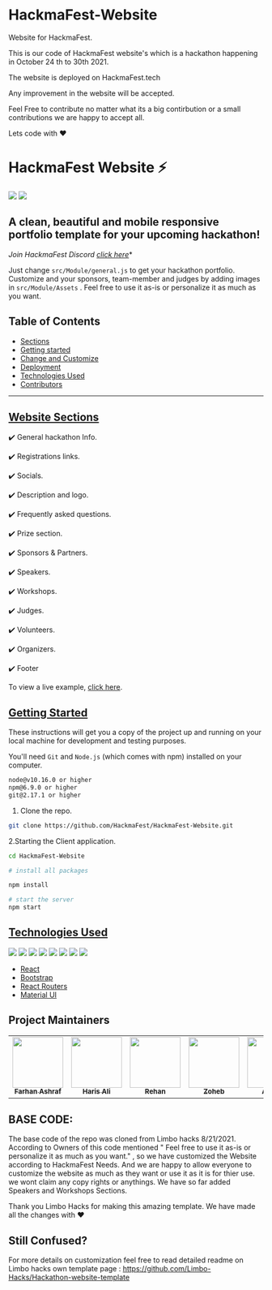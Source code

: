 # HackmaFest-Website
Website for HackmaFest.


This is our code of HackmaFest website's which is a hackathon happening in October 24 th to 30th 2021.

The website is deployed on HackmaFest.tech

Any improvement in the website will be accepted.

Feel Free to contribute no matter what its a big contirbution or a small contributions we are happy to accept all.

Lets code with :heart:

# HackmaFest Website ⚡️ 

![](https://img.shields.io/github/repo-size/HackmaFest/HackmaFest-Website)
![](https://img.shields.io/github/commit-activity/m/HackmaFest/HackmaFest-Website)



## A clean, beautiful and mobile responsive portfolio template for your upcoming hackathon!




*Join HackmaFest Discord [click here](https://discord.gg/EPaEejfKgv)** 

Just change `src/Module/general.js` to get your hackathon portfolio. Customize and your sponsors, team-member and judges by adding images in `src/Module/Assets` . Feel free to use it as-is or personalize it as much as you want.

## Table of Contents

- [Sections]()
- [Getting started]()
- [Change and Customize]()
- [Deployment]()
- [Technologies Used]()
- [Contributors]()

---

## [Website Sections]()
✔️ General hackathon Info.

✔️ Registrations links.

✔️ Socials.

✔️ Description and logo.

✔️ Frequently asked questions.

✔️ Prize section.

✔️ Sponsors & Partners.

✔️ Speakers.

✔️ Workshops.

✔️ Judges.

✔️ Volunteers.

✔️ Organizers.

✔️ Footer

To view a live example, [click here](https://hackmafest.tech).


## [Getting Started]()

These instructions will get you a copy of the project up and running on your local machine for development and testing purposes.

You'll need `Git` and `Node.js` (which comes with npm) installed on your computer.

```bash
node@v10.16.0 or higher
npm@6.9.0 or higher
git@2.17.1 or higher

```


1. Clone the repo.
```bash
git clone https://github.com/HackmaFest/HackmaFest-Website.git
```


2.Starting the Client application.

```bash
cd HackmaFest-Website

# install all packages

npm install

# start the server
npm start
```

## [Technologies Used]()

<p>

<img src ="https://img.shields.io/badge/HTML5-E34F26?style=for-the-badge&logo=html5&logoColor=white"/>

<img src ="https://img.shields.io/badge/CSS3-1572B6?style=for-the-badge&logo=css3&logoColor=white"/>

<img src="https://img.shields.io/badge/JavaScript-F7DF1E?style=for-the-badge&logo=javascript&logoColor=black"/>

<img src ="https://img.shields.io/badge/Sass-CC6699?style=for-the-badge&logo=sass&logoColor=white"/>

<img src="https://img.shields.io/badge/React-20232A?style=for-the-badge&logo=react&logoColor=61DAFB"/>

<img src="https://img.shields.io/badge/React_Router-CA4245?style=for-the-badge&logo=react-router&logoColor=white"/>

<img src="https://img.shields.io/badge/Material--UI-0081CB?style=for-the-badge&logo=material-ui&logoColor=white"/>

<img src="https://img.shields.io/badge/PHP-777BB4?style=for-the-badge&logo=php&logoColor=white"/> 

</p>

- [React]()
- [Bootstrap]()
- [React Routers]()
- [Material UI]()

## Project Maintainers

<table>
  <tr>
     <td align="center"><a href="https://github.com/mriceflame"><img src="https://github.com/mriceflame.png?size=460" width="100px;" alt=""/><br /><sub><b>Farhan Ashraf </b></sub></a></td>
     <td align="center"><a href="https://github.com/HarisAli-git"><img src="https://github.com/HarisAli-git.png?size=460" width="100px;" alt=""/><br /><sub><b>Haris Ali</b></sub></a></td>
    <td align="center"><a href="https://github.com/Abusayid693"><img src="https://github.com/Abusayid693.png?size=460" width="100px;" alt=""/><br /><sub><b>Rehan </b></sub></a></td>
    <td align="center"><a href="https://github.com/ZohebMOPO"><img src="https://github.com/ZohebMOPO.png?size=460" width="100px;" alt=""/><br /><sub><b>Zoheb</b></sub></a></td>
    <td align="center"><a href="https://github.com/adityamangal1"><img src="https://github.com/adityamangal1.png?size=460" width="100px;" alt=""/><br /><sub><b>Aditya</b></sub></a></td>

  </tr>
</table>


## BASE CODE:
The base code of the repo was cloned from Limbo hacks 8/21/2021. 
According to Owners of this code mentioned " Feel free to use it as-is or personalize it as much as you want." , so we have customized the Website according to HackmaFest Needs. And we are happy to allow everyone to customize the website as much as they want or use it as it is for thier use. we wont claim any copy rights or anythings.
We have so far added Speakers and Workshops Sections.

Thank you Limbo Hacks for making this amazing template. 
We have made all the changes with :heart:

## Still Confused?
For more details on customization feel free to read detailed readme on Limbo hacks own template page :
https://github.com/Limbo-Hacks/Hackathon-website-template
